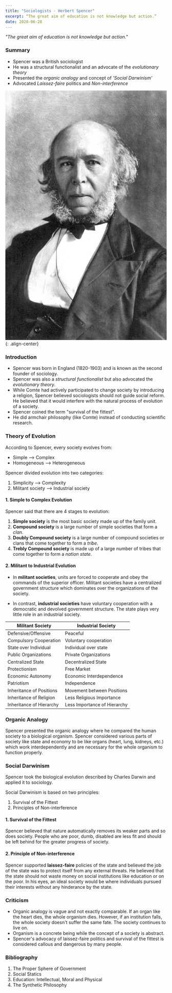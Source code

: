 ```yaml
---
title: "Sociologists - Herbert Spencer"
excerpt: “The great aim of education is not knowledge but action.”
date: 2020-06-28
---
```


*"The great aim of education is not knowledge but action."*

### Summary

- Spencer was a British sociologist
- He was a structural functionalist and an advocate of the *evolutionary theory*
- Presented the *organic analogy* and concept of *'Social Darwinism'*
- Advocated *Laissez-faire* politics and *Non-interference*

![image-center](/images/sociology/herbert_spencer_1.jpg){: .align-center}

### Introduction

- Spencer was born in England (1820-1903) and is known as the second founder of sociology.
- Spencer was also a *structural functionalist* but also advocated the *evolutionary theory*.
- While Comte had actively participated to change society by introducing a religion, Spencer believed sociologists should not guide social reform. He believed that it would interfere with the natural process of evolution of a society.
- Spencer coined the term "survival of the fittest".
- He did armchair philosophy (like Comte) instead of conducting scientific research.

### Theory of Evolution

According to Spencer, every society evolves from:
- Simple --> Complex
- Homogeneous --> Heterogeneous

Spencer divided evolution into two categories:
1. Simplicity --> Complexity
2. Militant society --> Industrial society

#### 1. Simple to Complex Evolution

Spencer said that there are 4 stages to evolution:
1. **Simple society** is the most basic society made up of the family unit.
2. **Compound society** is a large number of simple societies that form a *clan*.
3. **Doubly Compound society** is a large number of compound societies or clans that come together to form a *tribe*.
4. **Trebly Compound society** is made up of a large number of tribes that come together to form a *nation state*.

#### 2. Militant to Industrial Evolution

- In **militant societies**, units are forced to cooperate and obey the commands of the superior officer. Militant societies have a centralized government structure which dominates over the organizations of the society.

- In contrast, **industrial societies** have voluntary cooperation with a democratic and devolved government structure. The state plays very little role in an industrial society.

| Militant Society | Industrial Society |
|------- | ---------|
| Defensive/Offensive | Peaceful |
| Compulsory Cooperation | Voluntary cooperation |
| State over Individual | Individual over state |
| Public Organizations | Private Organizations |
| Centralized State | Decentralized State |
| Protectionism | Free Market |
| Economic Autonomy | Economic Interdependence |
| Patriotism | Independence |
| Inheritance of Positions | Movement between Positions |
| Inheritance of Religion | Less Religious Importance |
| Inheritance of Hierarchy | Less Importance of Hierarchy |

### Organic Analogy

Spencer presented the organic analogy where he compared the human society to a biological organism. Spencer considered various parts of society like state and economy to be like organs (heart, lung, kidneys, etc.) which work interdependently and are necessary for the whole organism to function properly.

### Social Darwinism

Spencer took the biological evolution described by Charles Darwin and applied it to sociology.

Social Darwinism is based on two principles:
1. Survival of the Fittest
2. Principles of Non-interference

#### 1. Survival of the Fittest

Spencer believed that nature automatically removes its weaker parts and so does society. People who are poor, dumb, disabled are less fit and should be left behind for the greater progress of society.

#### 2. Principle of Non-interference

Spencer supported **laissez-faire** policies of the state and believed the job of the state was to protect itself from any external threats. He believed that the state should not waste money on social institutions like education or on the poor. In his eyes, an ideal society would be where individuals pursued their interests without any hinderance by the state.

### Criticism

- Organic analogy is vague and not exactly comparable. If an organ like the heart dies, the whole organism dies. However, if an institution falls, the whole society doesn't suffer the same fate. The society continues to live on.
- Organism is a concrete being while the concept of a society is abstract.
- Spencer's advocacy of laissez-faire politics and survival of the fittest is considered callous and dangerous by many people.

### Bibliography
1. The Proper Sphere of Government
2. Social Statics
3. Education: Intellectual, Moral and Physical
4. The Synthetic Philosophy
